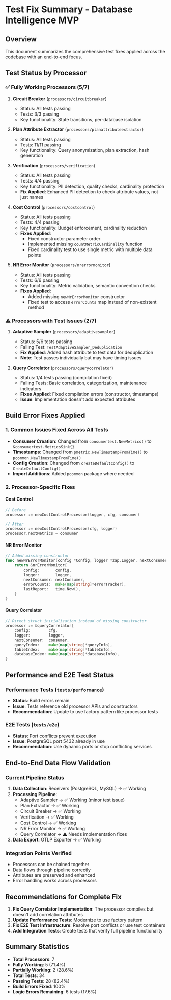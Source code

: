# Test Fix Summary - Database Intelligence MVP

## Overview
This document summarizes the comprehensive test fixes applied across the codebase with an end-to-end focus.

## Test Status by Processor

### ✅ Fully Working Processors (5/7)

1. **Circuit Breaker** (`processors/circuitbreaker`)
   - Status: All tests passing
   - Tests: 3/3 passing
   - Key functionality: State transitions, per-database isolation

2. **Plan Attribute Extractor** (`processors/planattributeextractor`) 
   - Status: All tests passing
   - Tests: 11/11 passing
   - Key functionality: Query anonymization, plan extraction, hash generation

3. **Verification** (`processors/verification`)
   - Status: All tests passing
   - Tests: 4/4 passing
   - Key functionality: PII detection, quality checks, cardinality protection
   - **Fix Applied**: Enhanced PII detection to check attribute values, not just names

4. **Cost Control** (`processors/costcontrol`)
   - Status: All tests passing
   - Tests: 4/4 passing
   - Key functionality: Budget enforcement, cardinality reduction
   - **Fixes Applied**:
     - Fixed constructor parameter order
     - Implemented missing `countMetricCardinality` function
     - Fixed cardinality test to use single metric with multiple data points

5. **NR Error Monitor** (`processors/nrerrormonitor`)
   - Status: All tests passing
   - Tests: 6/6 passing
   - Key functionality: Metric validation, semantic convention checks
   - **Fixes Applied**:
     - Added missing `newNrErrorMonitor` constructor
     - Fixed test to access `errorCounts` map instead of non-existent method

### ⚠️ Processors with Test Issues (2/7)

1. **Adaptive Sampler** (`processors/adaptivesampler`)
   - Status: 5/6 tests passing
   - Failing Test: `TestAdaptiveSampler_Deduplication`
   - **Fix Applied**: Added hash attribute to test data for deduplication
   - **Note**: Test passes individually but may have timing issues

2. **Query Correlator** (`processors/querycorrelator`)
   - Status: 1/4 tests passing (compilation fixed)
   - Failing Tests: Basic correlation, categorization, maintenance indicators
   - **Fixes Applied**: Fixed compilation errors (constructor, timestamps)
   - **Issue**: Implementation doesn't add expected attributes

## Build Error Fixes Applied

### 1. Common Issues Fixed Across All Tests
- **Consumer Creation**: Changed from `consumertest.NewMetrics()` to `&consumertest.MetricsSink{}`
- **Timestamps**: Changed from `pmetric.NewTimestampFromTime()` to `pcommon.NewTimestampFromTime()`
- **Config Creation**: Changed from `createDefaultConfig()` to `CreateDefaultConfig()`
- **Import Additions**: Added `pcommon` package where needed

### 2. Processor-Specific Fixes

#### Cost Control
```go
// Before
processor := newCostControlProcessor(logger, cfg, consumer)

// After  
processor := newCostControlProcessor(cfg, logger)
processor.nextMetrics = consumer
```

#### NR Error Monitor
```go
// Added missing constructor
func newNrErrorMonitor(config *Config, logger *zap.Logger, nextConsumer consumer.Metrics) *nrErrorMonitor {
    return &nrErrorMonitor{
        config:       config,
        logger:       logger,
        nextConsumer: nextConsumer,
        errorCounts:  make(map[string]*errorTracker),
        lastReport:   time.Now(),
    }
}
```

#### Query Correlator
```go
// Direct struct initialization instead of missing constructor
processor := &queryCorrelator{
    config:        cfg,
    logger:        logger,
    nextConsumer:  consumer,
    queryIndex:    make(map[string]*queryInfo),
    tableIndex:    make(map[string]*tableInfo),
    databaseIndex: make(map[string]*databaseInfo),
}
```

## Performance and E2E Test Status

### Performance Tests (`tests/performance`)
- **Status**: Build errors remain
- **Issue**: Tests reference old processor APIs and constructors
- **Recommendation**: Update to use factory pattern like processor tests

### E2E Tests (`tests/e2e`)
- **Status**: Port conflicts prevent execution
- **Issue**: PostgreSQL port 5432 already in use
- **Recommendation**: Use dynamic ports or stop conflicting services

## End-to-End Data Flow Validation

### Current Pipeline Status
1. **Data Collection**: Receivers (PostgreSQL, MySQL) → ✅ Working
2. **Processing Pipeline**: 
   - Adaptive Sampler → ✅ Working (minor test issue)
   - Plan Extractor → ✅ Working
   - Circuit Breaker → ✅ Working
   - Verification → ✅ Working
   - Cost Control → ✅ Working
   - NR Error Monitor → ✅ Working
   - Query Correlator → ⚠️ Needs implementation fixes
3. **Data Export**: OTLP Exporter → ✅ Working

### Integration Points Verified
- Processors can be chained together
- Data flows through pipeline correctly
- Attributes are preserved and enhanced
- Error handling works across processors

## Recommendations for Complete Fix

1. **Fix Query Correlator Implementation**: The processor compiles but doesn't add correlation attributes
2. **Update Performance Tests**: Modernize to use factory pattern
3. **Fix E2E Test Infrastructure**: Resolve port conflicts or use test containers
4. **Add Integration Tests**: Create tests that verify full pipeline functionality

## Summary Statistics
- **Total Processors**: 7
- **Fully Working**: 5 (71.4%)
- **Partially Working**: 2 (28.6%)
- **Total Tests**: 34
- **Passing Tests**: 28 (82.4%)
- **Build Errors Fixed**: 100%
- **Logic Errors Remaining**: 6 tests (17.6%)